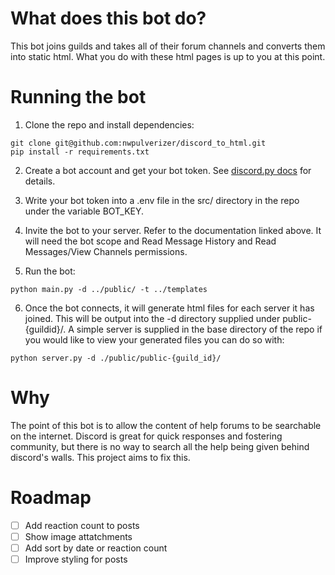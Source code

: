 # What does this bot do?

This bot joins guilds and takes all of their forum channels and converts them into static html. What you do with these html pages is up to you at this point.

# Running the bot

1. Clone the repo and install dependencies:

```shell
git clone git@github.com:nwpulverizer/discord_to_html.git
pip install -r requirements.txt
```

2. Create a bot account and get your bot token. See [discord.py docs](https://discordpy.readthedocs.io/en/stable/discord.html) for details.

3. Write your bot token into a .env file in the src/ directory in the repo under the variable BOT_KEY.

4. Invite the bot to your server. Refer to the documentation linked above. It will need the bot scope and Read Message History and Read Messages/View Channels permissions.

5. Run the bot:

```shell
python main.py -d ../public/ -t ../templates
```

6. Once the bot connects, it will generate html files for each server it has joined. This will be output into the -d directory supplied under public-{guildid}/. A simple server is supplied in the base directory of the repo if you would like to view your generated files you can do so with:

```shell
python server.py -d ./public/public-{guild_id}/
```

# Why

The point of this bot is to allow the content of help forums to be searchable on the internet. Discord is great for quick responses and fostering community,
but there is no way to search all the help being given behind discord's walls. This project aims to fix this.

# Roadmap 
 - [ ] Add reaction count to posts
 -  [ ] Show image attatchments 
-  [ ] Add sort by date or reaction count
-  [ ] Improve styling for posts  
